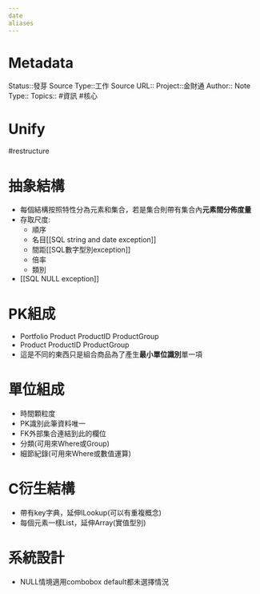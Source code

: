 ```yaml
---
date
aliases
---
```

# Metadata
Status::發芽
Source Type::工作
Source URL::
Project::金財通
Author::
Note Type::
Topics::
#資訊 #核心 
# Unify



#restructure

# 抽象結構
- 每個結構按照特性分為元素和集合，若是集合則帶有集合內**元素間分佈度量**
- 存取尺度:
  - 順序
  - 名目[[SQL string and date exception]]    
  - 間距[[SQL數字型別exception]]
  - 倍率
  - 類別
- [[SQL NULL exception]]
# PK組成
- Portfolio Product ProductID ProductGroup
- Product ProductID ProductGroup
- 這是不同的東西只是組合商品為了產生**最小單位識別**單一項
# 單位組成
- 時間顆粒度
- PK識別此筆資料唯一
- FK外部集合連結到此的欄位
- 分類(可用來Where或Group)
- 細節紀錄(可用來Where或數值運算)

# C衍生結構
- 帶有key字典，延伸ILookup(可以有重複概念)
 - 每個元素一樣List，延伸Array(實值型別)
# 系統設計
- NULL情境適用combobox default都未選擇情況
